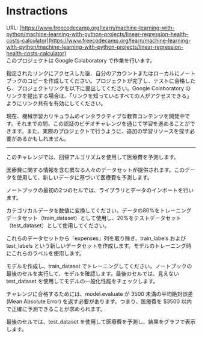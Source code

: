 # Instractions  
URL: [https://www.freecodecamp.org/learn/machine-learning-with-python/machine-learning-with-python-projects/linear-regression-health-costs-calculator](https://www.freecodecamp.org/learn/machine-learning-with-python/machine-learning-with-python-projects/linear-regression-health-costs-calculator)  
このプロジェクトは Google Colaboratory で作業を行います。

指定されたリンクにアクセスした後、自分のアカウントまたはローカルにノートブックのコピーを作成してください。プロジェクトが完了し、テストに合格したら、プロジェクトリンクを以下に提出してください。Google Colaboratory のリンクを提出する場合は、「リンクを知っているすべての人がアクセスできる」ようにリンク共有を有効にしてください。

現在、機械学習カリキュラムのインタラクティブな教育コンテンツを開発中です。それまでの間、この認証のビデオチャレンジを通じて学習を進めることができます。また、実際のプロジェクトで行うように、追加の学習リソースを探す必要があるかもしれません。

---

このチャレンジでは、回帰アルゴリズムを使用して医療費を予測します。

医療費に関する情報を含む異なる人々のデータセットが提供されます。このデータを使用して、新しいデータに基づいて医療費を予測します。

ノートブックの最初の2つのセルでは、ライブラリとデータのインポートを行います。

カテゴリカルデータを数値に変換してください。データの80%をトレーニングデータセット（train_dataset）として使用し、20%をテストデータセット（test_dataset）として使用してください。

これらのデータセットから「expenses」列を取り除き、train_labels および test_labels という新しいデータセットを作成します。モデルのトレーニング時にこれらのラベルを使用します。

モデルを作成し、train_dataset でトレーニングしてください。ノートブックの最後のセルを実行して、モデルを確認します。最後のセルでは、見えない test_dataset を使用してモデルの一般化性能をチェックします。

チャレンジに合格するためには、model.evaluate が 3500 未満の平均絶対誤差 (Mean Absolute Error) を返す必要があります。つまり、医療費を $3500 以内で正確に予測できることが求められます。

最後のセルでは、test_dataset を使用して医療費を予測し、結果をグラフで表示します。
